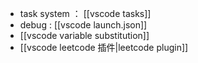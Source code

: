 
- task system ： [[vscode tasks]]
- debug : [[vscode launch.json]]
- [[vscode variable substitution]]
- [[vscode leetcode 插件|leetcode plugin]]



